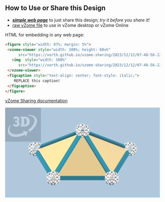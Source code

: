 
## How to Use or Share this Design

 - [***simple web page***](<https://vorth.github.io/vzome-sharing/2023/12/12/07-48-56-J2-Pentagonal-Pyramid-Golden/>) to just share this design; *try it before you share it!*
 - [raw vZome file](<https://raw.githubusercontent.com/vorth/vzome-sharing/main/2023/12/12/07-48-56-J2-Pentagonal-Pyramid-Golden/J2-Pentagonal-Pyramid-Golden.vZome>) to use in vZome desktop or vZome Online
 
 HTML for embedding in any web page:
 ```html
<figure style="width: 87%; margin: 5%">
  <vzome-viewer style="width: 100%; height: 60vh"
       src="https://vorth.github.io/vzome-sharing/2023/12/12/07-48-56-J2-Pentagonal-Pyramid-Golden/J2-Pentagonal-Pyramid-Golden.vZome" >
    <img  style="width: 100%"
       src="https://vorth.github.io/vzome-sharing/2023/12/12/07-48-56-J2-Pentagonal-Pyramid-Golden/J2-Pentagonal-Pyramid-Golden.png" >
  </vzome-viewer>
  <figcaption style="text-align: center; font-style: italic;">
     REPLACE this caption!
  </figcaption>
</figure>
 ```

[vZome Sharing documentation](https://vzome.github.io/vzome/sharing.html#how-it-works)

![Image](<J2-Pentagonal-Pyramid-Golden.png>)

